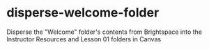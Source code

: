 # disperse-welcome-folder
Disperse the "Welcome" folder's contents from Brightspace into the Instructor Resources and Lesson 01 folders in Canvas 
